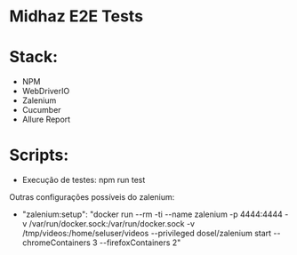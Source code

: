 # Midhaz E2E Tests

# Stack: 
* NPM
* WebDriverIO
* Zalenium
* Cucumber
* Allure Report

# Scripts:
* Execução de testes: npm run test

Outras configurações possíveis do zalenium:

 * "zalenium:setup": "docker run --rm -ti --name zalenium -p 4444:4444 -v /var/run/docker.sock:/var/run/docker.sock -v /tmp/videos:/home/seluser/videos --privileged dosel/zalenium start --chromeContainers 3 --firefoxContainers 2"